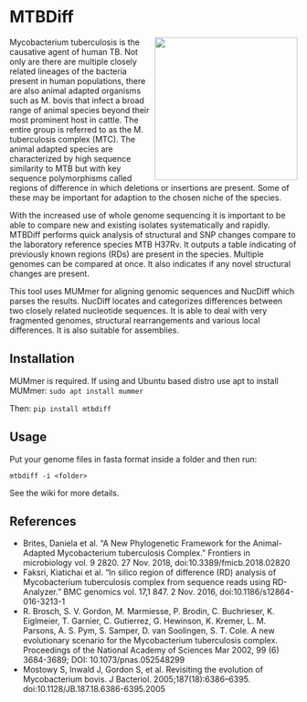 # MTBDiff

<img align="right" src=https://github.com/dmnfarrell/mtbdiff/blob/master/img/logo.png width=250px>

Mycobacterium tuberculosis is the causative agent of human TB. Not only are there are multiple closely related lineages of the bacteria present in human populations, there are also animal adapted organisms such as M. bovis that infect a broad range of animal species beyond their most prominent host in cattle. The entire group is referred to as the M. tuberculosis complex (MTC). The animal adapted species are characterized by high sequence similarity to MTB but with key sequence polymorphisms called regions of difference in which deletions or insertions are present. Some of these may be important for adaption to the chosen niche of the species.

With the increased use of whole genome sequencing it is important to be able to compare new and existing isolates systematically and rapidly. MTBDiff performs quick analysis of structural and SNP changes compare to the laboratory reference species MTB H37Rv. It outputs a table indicating of previously known regions (RDs) are present in the species. Multiple genomes can be compared at once. It also indicates if any novel structural changes are present.

This tool uses MUMmer for aligning genomic sequences and NucDiff which parses the results. NucDiff locates and categorizes differences between two closely related nucleotide sequences. It is able to deal with very fragmented genomes, structural rearrangements and various local differences. It is also suitable for assemblies.

## Installation

MUMmer is required. If using and Ubuntu based distro use apt to install MUMmer:
```sudo apt install mummer```

Then:
```pip install mtbdiff```

## Usage

Put your genome files in fasta format inside a folder and then run:

```mtbdiff -i <folder>```

See the wiki for more details.

## References

* Brites, Daniela et al. “A New Phylogenetic Framework for the Animal-Adapted Mycobacterium tuberculosis Complex.” Frontiers in microbiology vol. 9 2820. 27 Nov. 2018, doi:10.3389/fmicb.2018.02820
* Faksri, Kiatichai et al. “In silico region of difference (RD) analysis of Mycobacterium tuberculosis complex from sequence reads using RD-Analyzer.” BMC genomics vol. 17,1 847. 2 Nov. 2016, doi:10.1186/s12864-016-3213-1
* R. Brosch, S. V. Gordon, M. Marmiesse, P. Brodin, C. Buchrieser, K. Eiglmeier, T. Garnier, C. Gutierrez, G. Hewinson, K. Kremer, L. M. Parsons, A. S. Pym, S. Samper, D. van Soolingen, S. T. Cole. A new evolutionary scenario for the Mycobacterium tuberculosis complex. Proceedings of the National Academy of Sciences Mar 2002, 99 (6) 3684-3689; DOI: 10.1073/pnas.052548299
* Mostowy S, Inwald J, Gordon S, et al. Revisiting the evolution of Mycobacterium bovis. J Bacteriol. 2005;187(18):6386–6395. doi:10.1128/JB.187.18.6386-6395.2005